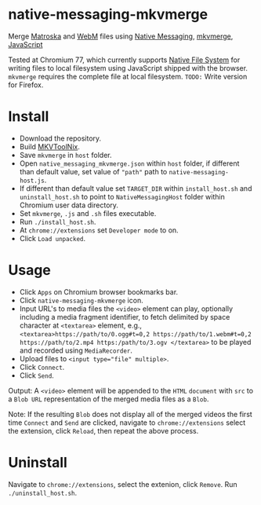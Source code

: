 # native-messaging-mkvmerge
Merge [Matroska](https://www.matroska.org/) and [WebM](https://www.webmproject.org/) files using [Native Messaging](https://developer.chrome.com/apps/nativeMessaging), [mkvmerge](https://mkvtoolnix.download/doc/mkvmerge.html), [JavaScript](https://developer.mozilla.org/en-US/docs/Web/JavaScript)

Tested at Chromium 77, which currently supports [Native File System](https://wicg.github.io/native-file-system) for writing files to local filesystem using JavaScript shipped with the browser. `mkvmerge` requires the complete file at local filesystem. `TODO:` Write version for Firefox.

# Install
- Download the repository. 
- Build [MKVToolNix](https://gitlab.com/mbunkus/mkvtoolnix).
- Save `mkvmerge` in `host` folder. 
- Open `native_messaging_mkvmerge.json` within `host` folder, if different than default value, set value of `"path"` path to `native-messaging-host.js`.
- If different than default value set `TARGET_DIR` within `install_host.sh` and `uninstall_host.sh` to point to `NativeMessagingHost` folder within Chromium user data directory.
- Set `mkvmerge`, `.js` and `.sh` files executable.
- Run `./install_host.sh`. 
- At `chrome://extensions` set `Developer mode` to on. 
- Click `Load unpacked`.

# Usage 
- Click `Apps` on Chromium browser bookmarks bar. 
- Click `native-messaging-mkvmerge` icon.
- Input URL's to media files the `<video>` element can play, optionally including a media fragment identifier, to fetch delimited by space character at `<textarea>` element, e.g., `<textarea>https://path/to/0.ogg#t=0,2 https://path/to/1.webm#t=0,2 https://path/to/2.mp4 https:/path/to/3.ogv
</textarea>` to be played and recorded using `MediaRecorder`.
- Upload files to `<input type="file" multiple>`.
- Click `Connect`. 
- Click `Send`.

Output: A `<video>` element will be appended to the `HTML` `document` with `src` to a `Blob URL` representation of the merged media files as a `Blob`.

Note: If the resulting `Blob` does not display all of the merged videos the first time `Connect` and `Send` are clicked, navigate to `chrome://extensions` select the extension, click `Reload`, then repeat the above process.

# Uninstall
Navigate to `chrome://extensions`, select the extenion, click `Remove`. Run `./uninstall_host.sh`.
